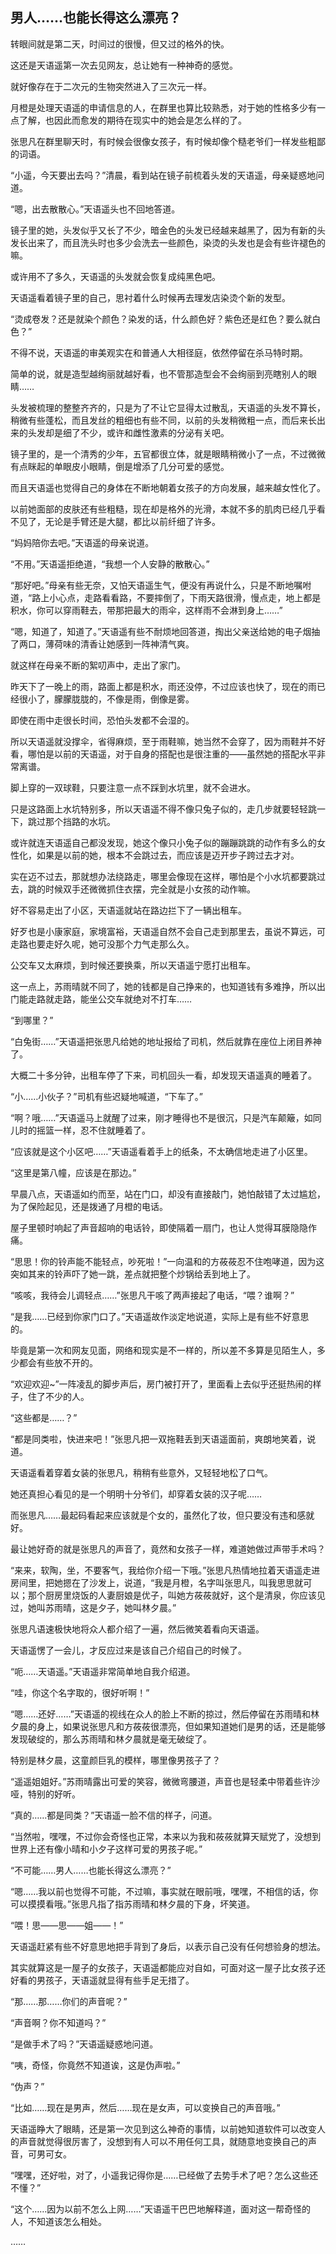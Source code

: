 ## 男人……也能长得这么漂亮？

转眼间就是第二天，时间过的很慢，但又过的格外的快。

这还是天语遥第一次去见网友，总让她有一种神奇的感觉。

就好像存在于二次元的生物突然进入了三次元一样。

月橙是处理天语遥的申请信息的人，在群里也算比较熟悉，对于她的性格多少有一点了解，也因此而愈发的期待在现实中的她会是怎么样的了。

张思凡在群里聊天时，有时候会很像女孩子，有时候却像个糙老爷们一样发些粗鄙的词语。

“小遥，今天要出去吗？”清晨，看到站在镜子前梳着头发的天语遥，母亲疑惑地问道。

“嗯，出去散散心。”天语遥头也不回地答道。

镜子里的她，头发似乎又长了不少，暗金色的头发已经越来越黑了，因为有新的头发长出来了，而且洗头时也多少会洗去一些颜色，染烫的头发也是会有些许褪色的嘛。

或许用不了多久，天语遥的头发就会恢复成纯黑色吧。

天语遥看着镜子里的自己，思衬着什么时候再去理发店染烫个新的发型。

“烫成卷发？还是就染个颜色？染发的话，什么颜色好？紫色还是红色？要么就白色？”

不得不说，天语遥的审美观实在和普通人大相径庭，依然停留在杀马特时期。

简单的说，就是造型越绚丽就越好看，也不管那造型会不会绚丽到亮瞎别人的眼睛……

头发被梳理的整整齐齐的，只是为了不让它显得太过散乱，天语遥的头发不算长，稍微有些蓬松，而且发丝的粗细也有些不同，以前的头发稍微粗一点，而后来长出来的头发却是细了不少，或许和雌性激素的分泌有关吧。

镜子里的，是一个清秀的少年，五官都很立体，就是眼睛稍微小了一点，不过微微有点眯起的单眼皮小眼睛，倒是增添了几分可爱的感觉。

而且天语遥也觉得自己的身体在不断地朝着女孩子的方向发展，越来越女性化了。

以前她面部的皮肤还有些粗糙，现在却是格外的光滑，本就不多的肌肉已经几乎看不见了，无论是手臂还是大腿，都比以前纤细了许多。

“妈妈陪你去吧。”天语遥的母亲说道。

“不用。”天语遥拒绝道，“我想一个人安静的散散心。”

“那好吧。”母亲有些无奈，又怕天语遥生气，便没有再说什么，只是不断地嘱咐道，“路上小心点，走路看看路，不要摔倒了，下雨天路很滑，慢点走，地上都是积水，你可以穿雨鞋去，带那把最大的雨伞，这样雨不会淋到身上……”

“嗯，知道了，知道了。”天语遥有些不耐烦地回答道，掏出父亲送给她的电子烟抽了两口，薄荷味的清香让她感到一阵神清气爽。

就这样在母亲不断的絮叨声中，走出了家门。

昨天下了一晚上的雨，路面上都是积水，雨还没停，不过应该也快了，现在的雨已经很小了，朦朦胧胧的，不像是雨，倒像是雾。

即使在雨中走很长时间，恐怕头发都不会湿的。

所以天语遥就没撑伞，省得麻烦，至于雨鞋嘛，她当然不会穿了，因为雨鞋并不好看，哪怕是以前的天语遥，对于自身的搭配也是很注重的——虽然她的搭配水平非常离谱。

脚上穿的一双球鞋，只要注意一点不踩到水坑里，就不会进水。

只是这路面上水坑特别多，所以天语遥不得不像只兔子似的，走几步就要轻轻跳一下，跳过那个挡路的水坑。

或许就连天语遥自己都没发现，她这个像只小兔子似的蹦蹦跳跳的动作有多么的女性化，如果是以前的她，根本不会跳过去，而应该是迈开步子跨过去才对。

实在迈不过去，那就想办法绕路走，哪里会像现在这样，哪怕是个小水坑都要跳过去，跳的时候双手还微微抓住衣摆，完全就是小女孩的动作嘛。

好不容易走出了小区，天语遥就站在路边拦下了一辆出租车。

好歹也是小康家庭，家境富裕，天语遥自然不会自己走到那里去，虽说不算远，可走路也要走好久呢，她可没那个力气走那么久。

公交车又太麻烦，到时候还要换乘，所以天语遥宁愿打出租车。

这一点上，苏雨晴就不同了，她的钱都是自己挣来的，也知道钱有多难挣，所以出门能走路就走路，能坐公交车就绝对不打车……

“到哪里？”

“白兔街……”天语遥把张思凡给她的地址报给了司机，然后就靠在座位上闭目养神了。

大概二十多分钟，出租车停了下来，司机回头一看，却发现天语遥真的睡着了。

“小……小伙子？”司机有些迟疑地喊道，“下车了。”

“啊？哦……”天语遥马上就醒了过来，刚才睡得也不是很沉，只是汽车颠簸，如同儿时的摇篮一样，忍不住就睡着了。

“应该就是这个小区吧……”天语遥看着手上的纸条，不太确信地走进了小区里。

“这里是第八幢，应该是在那边。”

早晨八点，天语遥如约而至，站在门口，却没有直接敲门，她怕敲错了太过尴尬，为了保险起见，还是拨通了月橙的电话。

屋子里顿时响起了声音超响的电话铃，即使隔着一扇门，也让人觉得耳膜隐隐作痛。

“思思！你的铃声能不能轻点，吵死啦！”一向温和的方莜莜忍不住咆哮道，因为这突如其来的铃声吓了她一跳，差点就把整个炒锅给丢到地上了。

“咳咳，我待会儿调轻点……”张思凡干咳了两声接起了电话，“喂？谁啊？”

“是我……已经到你家门口了。”天语遥故作淡定地说道，实际上是有些不好意思的。

毕竟是第一次和网友见面，网络和现实是不一样的，所以差不多算是见陌生人，多少都会有些放不开的。

“欢迎欢迎~”一阵凌乱的脚步声后，房门被打开了，里面看上去似乎还挺热闹的样子，住了不少的人。

“这些都是……？”

“都是同类啦，快进来吧！”张思凡把一双拖鞋丢到天语遥面前，爽朗地笑着，说道。

天语遥看着穿着女装的张思凡，稍稍有些意外，又轻轻地松了口气。

她还真担心看见的是一个明明十分爷们，却穿着女装的汉子呢……

而张思凡……最起码看起来应该就是个女的，虽然化了妆，但只要没有违和感就好。

最让她好奇的就是张思凡的声音了，竟然和女孩子一样，难道她做过声带手术吗？

“来来，软陶，坐，不要客气，我给你介绍一下哦。”张思凡热情地拉着天语遥走进房间里，把她摁在了沙发上，说道，“我是月橙，名字叫张思凡，叫我思思就可以；那个厨房里烧饭的人妻厨娘是优子，叫她方莜莜就好，这个是清泉，你应该见过，她叫苏雨晴，这是夕子，她叫林夕晨。”

张思凡语速极快地将众人都介绍了一遍，然后微笑着看向天语遥。

天语遥愣了一会儿，才反应过来是该自己介绍自己的时候了。

“呃……天语遥。”天语遥非常简单地自我介绍道。

“哇，你这个名字取的，很好听啊！”

“嗯……还好……”天语遥的视线在众人的脸上不断的掠过，然后停留在苏雨晴和林夕晨的身上，如果说张思凡和方莜莜很漂亮，但如果知道她们是男的话，还是能够发现破绽的，那么苏雨晴和林夕晨就是毫无破绽了。

特别是林夕晨，这童颜巨乳的模样，哪里像男孩子了？

“遥遥姐姐好。”苏雨晴露出可爱的笑容，微微弯腰道，声音也是轻柔中带着些许沙哑，特别的好听。

“真的……都是同类？”天语遥一脸不信的样子，问道。

“当然啦，嘿嘿，不过你会奇怪也正常，本来以为我和莜莜就算天赋党了，没想到世界上还有像小晴和小夕子这样可爱的男孩子呢。”

“不可能……男人……也能长得这么漂亮？”

“嗯……我以前也觉得不可能，不过嘛，事实就在眼前哦，嘿嘿，不相信的话，你可以摸摸看哦。”张思凡指了指苏雨晴和林夕晨的下身，坏笑道。

“喂！思——思——姐——！”

天语遥赶紧有些不好意思地把手背到了身后，以表示自己没有任何想验身的想法。

其实就算这是一屋子的女孩子，天语遥都能应对自如，可面对这一屋子比女孩子还好看的男孩子，天语遥就显得有些手足无措了。

“那……那……你们的声音呢？”

“声音啊？你不知道吗？”

“是做手术了吗？”天语遥疑惑地问道。

“咦，奇怪，你竟然不知道诶，这是伪声啦。”

“伪声？”

“比如……现在是男声，然后……现在是女声，可以变换自己的声音哦。”

天语遥睁大了眼睛，还是第一次见到这么神奇的事情，以前她知道软件可以改变人的声音就觉得很厉害了，没想到有人可以不用任何工具，就随意地变换自己的声音，可男可女。

“嘿嘿，还好啦，对了，小遥我记得你是……已经做了去势手术了吧？怎么这些还不懂？”

“这个……因为以前不怎么上网……”天语遥干巴巴地解释道，面对这一帮奇怪的人，不知道该怎么相处。

……
